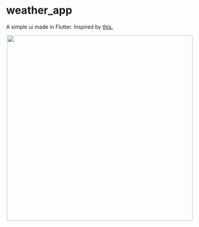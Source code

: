 # weather_app

A simple ui made in Flutter. Inspired by [this.](https://www.uplabs.com/posts/black-and-white-weather-app)

<div style="text-align:center">
<img src="https://i.imgur.com/8TWt8kV.png" height="500">
</div>




